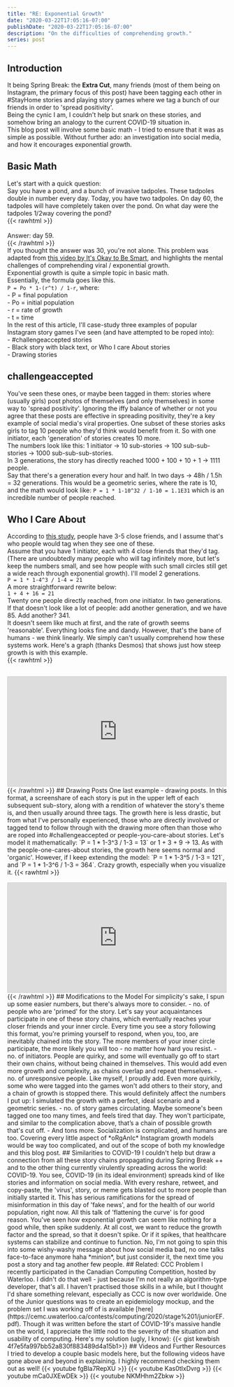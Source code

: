 ```yaml
---
title: "RE: Exponential Growth"
date: "2020-03-22T17:05:16-07:00"
publishDate: "2020-03-22T17:05:16-07:00"
description: "On the difficulties of comprehending growth."
series: post
---
```


## Introduction
It being Spring Break: the **Extra Cut**, many friends (most of them being on Instagram, the primary focus of this post) have been tagging each other in #StayHome stories and playing story games where we tag a bunch of our friends in order to 'spread positivity'.  
Being the cynic I am, I couldn't help but snark on these stories, and somehow bring an analogy to the current COVID-19 situation in.  
This blog post will involve some basic math - I tried to ensure that it was as simple as possible. Without further ado: an investigation into social media, and how it encourages exponential growth.
## Basic Math
Let's start with a quick question:  
Say you have a pond, and a bunch of invasive tadpoles. These tadpoles double in number every day. Today, you have two tadpoles. On day 60, the tadpoles will have completely taken over the pond. On what day were the tadpoles 1/2way covering the pond?  
{{< rawhtml >}}  
<br>
Answer: day 59.
<br> 
{{< /rawhtml >}}  
If you thought the answer was 30, you're not alone. This problem was adapted from [this video by It's Okay to Be Smart](https://www.youtube.com/watch?v=fgBla7RepXU), and highlights the mental challenges of comprehending viral / exponential growth.  
Exponential growth is quite a simple topic in basic math.  
Essentially, the formula goes like this.  
`P = Po * 1-(r^t) / 1-r`, where:  
	- P = final population  
	- Po = initial population  
	- r = rate of growth  
	- t = time  
In the rest of this article, I'll case-study three examples of popular Instagram story games I've seen (and have attempted to be roped into):  
	- #challengeaccepted stories  
	- Black story with black text, or Who I care About stories  
	- Drawing stories  
## challengeaccepted
You've seen these ones, or maybe been tagged in them: stories where (usually girls) post photos of themselves (and only themselves) in some way to 'spread positivity'. Ignoring the iffy balance of whether or not you agree that these posts are effective in spreading positivity, they're a key example of social media's viral properties.
One subset of these stories asks girls to tag 10 people who they'd think would benefit from it. So with one initiator, each 'generation' of stories creates 10 more.  
The numbers look like this:
1 initiator -> 10 sub-stories -> 100 sub-sub-stories -> 1000 sub-sub-sub-stories.  
In 3 generations, the story has directly reached 1000 + 100 + 10 + 1 -> 1111 people.  
Say that there's a generation every hour and half. In two days -> 48h / 1.5h = 32 generations. This would be a geometric series, where the rate is 10, and the math would look like:
`P = 1 * 1-10^32 / 1-10 = 1.1E31` which is an incredible number of people reached.  
## Who I Care About
According to [this study](https://psychcentral.com/lib/how-many-friends-do-you-need/), people have 3-5 close friends, and I assume that's who people would tag when they see one of these.  
Assume that you have 1 initiator, each with 4 close friends that they'd tag. (There are undoubtedly many people who will tag infinitely more, but let's keep the numbers small, and see how people with such small circles still get a wide reach through exponential growth). I'll model 2 generations.  
`P = 1 * 1-4^3 / 1-4 = 21`  
A more straightforward rewrite below:  
`1 + 4 + 16 = 21`  
Twenty one people directly reached, from *one* initiator. In two generations. If that doesn't look like a lot of people: add another generation, and we have 85. Add another? 341.  
It doesn't seem like much at first, and the rate of growth seems 'reasonable'. Everything looks fine and dandy. However, that's the bane of humans - we think linearly. We simply can't usually comprehend how these systems work. Here's a graph (thanks Desmos) that shows just how steep growth is with this example.  
{{< rawhtml >}} 
<iframe src="https://www.desmos.com/calculator/zzijlfghvu?embed" width="500px" height="250px" style="border: 1px solid #ccc;margin-top: 15px" frameborder=0></iframe>
{{< /rawhtml >}} 
## Drawing Posts
One last example - drawing posts. In this format, a screenshare of each story is put in the upper left of each subsequent sub-story, along with a rendition of whatever the story's theme is, and then usually around three tags.  
The growth here is less drastic, but from what I've personally experienced, those who are directly involved or tagged tend to follow through with the drawing more often than those who are roped into #challengeaccepted or people-you-care-about stories.  
Let's model it mathematically:
`P = 1 * 1-3^3 / 1-3 = 13` or 1 + 3 + 9 -> 13.
As with the people-one-cares-about stories, the growth here seems normal and 'organic'. However, if I keep extending the model:  
`P = 1 * 1-3^5 / 1-3 = 121`, and `P = 1 * 1-3^6 / 1-3 = 364`. Crazy growth, especially when you visualize it.  
{{< rawhtml >}}  
<iframe src="https://www.desmos.com/calculator/b9gfve4kl1?embed" width="500px" height="250px" style="border: 1px solid #ccc;margin-top: 15px" frameborder=0></iframe>
{{< /rawhtml >}} 
## Modifications to the Model
For simplicity's sake, I spun up some easier numbers, but there's always more to consider.   
    - no. of people who are 'primed' for the story. Let's say your acquaintances participate in one of these story chains, which eventually reaches your closer friends and your inner circle. Every time you see a story following this format, you're priming yourself to respond, when you, too, are inevitably chained into the story. The more members of your inner circle participate, the more likely you will too - no matter how hard you resist.  
    - no. of initiators. People are quirky, and some will eventually go off to start their own chains, without being chained in themselves. This would add even more growth and complexity, as chains overlap and repeat themselves.  
    - no. of unresponsive people. Like myself, I proudly add. Even more quirkily, some who were tagged into the games won't add others to their story, and a chain of growth is stopped there. This would definitely affect the numbers I put up: I simulated the growth with a perfect, ideal scenario and a geometric series.  
    - no. of story games circulating. Maybe someone's been tagged one too many times, and feels tired that day. They won't participate, and similar to the complication above, that’s a chain of possible growth that's cut off.  
    - And tons more. Socialization is complicated, and humans are too. Covering every little aspect of *oRgAnIc* Instagram growth models would be way too complicated, and out of the scope of both my knowledge and this blog post.  
## Similarities to COVID-19
I couldn't help but draw a connection from all these story chains propagating during Spring Break ++ and to the other thing currently virulently spreading across the world: COVID-19.  
You see, COVID-19 (in its ideal environment) spreads kind of like stories and information on social media. With every reshare, retweet, and copy-paste, the 'virus', story, or meme gets blasted out to more people than initially started it.  
This has serious ramifications for the spread of misinformation in this day of 'fake news', and for the health of our world population, right now. All this talk of 'flattening the curve' is for good reason. You've seen how exponential growth can seem like nothing for a good while, then spike suddenly. At all cost, we want to reduce the growth factor and the spread, so that it doesn't spike. Or if it spikes, that healthcare systems can stabilize and continue to function.  
No, I'm not going to spin this into some wishy-washy message about how social media bad, no one talks face-to-face anymore haha *minion*, but just consider it, the next time you post a story and tag another few people.  
## Related: CCC Problem
I recently participated in the Canadian Computing Competition, hosted by Waterloo. I didn't do that well - just because I'm not really an algorithm-type developer, that's all. I haven't practised those skills in a while, but I thought I'd share something relevant, especially as CCC is now over worldwide.  
One of the Junior questions was to create an epidemiology mockup, and the problem set I was working off of is available [here](https://cemc.uwaterloo.ca/contests/computing/2020/stage%201/juniorEF.pdf). Though it was written before the start of COVID-19's massive handle on the world, I appreciate the little nod to the severity of the situation and usability of computing.  
Here's my solution (ugly, I know):  
{{< gist kewbish 4f7e5fa997bb52a830f883489d4a15b1>}}  
## Videos and Further Resources
I tried to develop a couple basic models here, but the following videos have gone above and beyond in explaining. I highly recommend checking them out as well!  
{{< youtube fgBla7RepXU >}}  
{{< youtube Kas0tIxDvrg >}}  
{{< youtube mCa0JXEwDEk >}}
{{< youtube NKMHhm2Zbkw >}}  